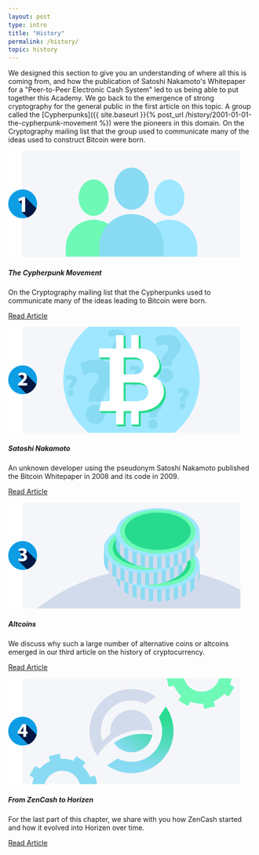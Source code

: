 ```yaml
---
layout: post
type: intro
title: "History"
permalink: /history/
topic: history
---
```


We designed this section to give you an understanding of where all this is coming from, and how the publication of Satoshi Nakamoto's Whitepaper for a "Peer-to-Peer Electronic Cash System" led to us being able to put together this Academy. We go back to the emergence of strong cryptography for the general public in the first article on this topic. A group called the [Cypherpunks]({{ site.baseurl }}{% post_url /history/2001-01-01-the-cypherpunk-movement %}) were the pioneers in this domain. On the Cryptography mailing list that the group used to communicate many of the ideas used to construct Bitcoin were born.


<div class="row mt-5">
    <div class="col-md-3">
        <a href="{{ site.baseurl }}{% post_url /history/2001-01-01-the-cypherpunk-movement %}">
            <img src="/assets/post_files/history/intro/cyberpunks.svg" alt="The Cypherpunk Movement" />
        </a>
    </div>
    <div class="col-md-9">
        <h5 class="intro-article-title">The Cypherpunk Movement</h5>
        <p class="mb-1">
            On the Cryptography mailing list that the Cypherpunks used to communicate many of the ideas leading to Bitcoin were born.
        </p>
        <p class="mb-0">
            <a class="font-weight-bold" href="{{ site.baseurl }}{% post_url /history/2001-01-01-the-cypherpunk-movement %}">Read Article</a>
        </p>
    </div>
</div>

<div class="row mt-5">
    <div class="col-md-3">
        <a href="{{ site.baseurl }}{% post_url /history/2001-01-02-satoshi-nakamoto %}">
            <img src="/assets/post_files/history/intro/satoshi.svg" alt="Satoshi Nakamoto" />
        </a>
    </div>
    <div class="col-md-9">
        <h5 class="intro-article-title">Satoshi Nakamoto</h5>
        <p class="mb-1">
            An unknown developer using the pseudonym Satoshi Nakamoto published the Bitcoin Whitepaper in 2008 and its code in 2009.
        </p>
        <p class="mb-0">
            <a class="font-weight-bold" href="{{ site.baseurl }}{% post_url /history/2001-01-02-satoshi-nakamoto %}">Read Article</a>
        </p>
    </div>
</div>

<div class="row mt-5">
    <div class="col-md-3">
        <a href="{{ site.baseurl }}{% post_url /history/2001-01-03-altcoins %}">
            <img src="/assets/post_files/history/intro/altcoin.svg" alt="Altcoins" />
        </a>
    </div>
    <div class="col-md-9">
        <h5 class="intro-article-title">Altcoins</h5>
        <p class="mb-1">
            We discuss why such a large number of alternative coins or altcoins emerged in our third article on the history of cryptocurrency.
        </p>
        <p class="mb-0">
            <a class="font-weight-bold" href="{{ site.baseurl }}{% post_url /history/2001-01-03-altcoins %}">Read Article</a>
        </p>
    </div>
</div>

<div class="row mt-5">
    <div class="col-md-3">
        <a href="{{ site.baseurl }}{% post_url /history/2001-01-04-from-zencash-to-horizen %}">
            <img src="/assets/post_files/history/intro/from_zencash.svg" alt="From ZenCash to Horizen" />
        </a>
    </div>
    <div class="col-md-9">
        <h5 class="intro-article-title">From ZenCash to Horizen</h5>
        <p class="mb-1">
            For the last part of this chapter, we share with you how ZenCash started and how it evolved into Horizen over time.
        </p>
        <p class="mb-0">
            <a class="font-weight-bold" href="{{ site.baseurl }}{% post_url /history/2001-01-04-from-zencash-to-horizen %}">Read Article</a>
        </p>
    </div>
</div>
